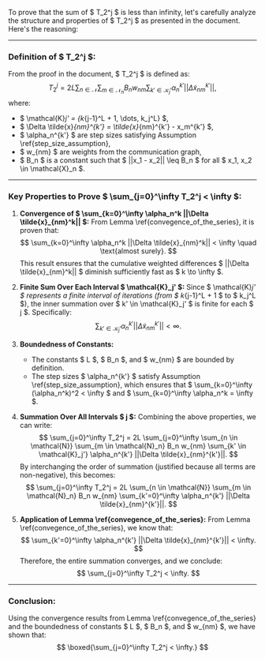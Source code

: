 To prove that the sum of $ T_2^j $ is less than infinity, let's carefully analyze the structure and properties of $ T_2^j $ as presented in the document. Here's the reasoning:

---

### **Definition of $ T_2^j $:**
From the proof in the document, $ T_2^j $ is defined as:
$$
T_2^j = 2L \sum_{n \in \mathcal{N}} \sum_{m \in \mathcal{N}_n} B_n w_{nm} \sum_{k' \in \mathcal{K}_j'} \alpha_n^{k'} ||\Delta \tilde{x}_{nm}^{k'}||,
$$
where:
- $ \mathcal{K}_j' = \{k_{j-1}^L + 1, \dots, k_j^L\} $,
- $ \Delta \tilde{x}_{nm}^{k'} = \tilde{x}_{nm}^{k'} - x_m^{k'} $,
- $ \alpha_n^{k'} $ are step sizes satisfying Assumption \ref{step_size_assumption},
- $ w_{nm} $ are weights from the communication graph,
- $ B_n $ is a constant such that $ ||x_1 - x_2|| \leq B_n $ for all $ x_1, x_2 \in \mathcal{X}_n $.

---

### **Key Properties to Prove $ \sum_{j=0}^\infty T_2^j < \infty $:**

1. **Convergence of $ \sum_{k=0}^\infty \alpha_n^k ||\Delta \tilde{x}_{nm}^k|| $:**
   From Lemma \ref{convegence_of_the_series}, it is proven that:
   $$
   \sum_{k=0}^\infty \alpha_n^k ||\Delta \tilde{x}_{nm}^k|| < \infty \quad \text{almost surely}.
   $$
   This result ensures that the cumulative weighted differences $ ||\Delta \tilde{x}_{nm}^k|| $ diminish sufficiently fast as $ k \to \infty $.

2. **Finite Sum Over Each Interval $ \mathcal{K}_j' $:**
   Since $ \mathcal{K}_j' $ represents a finite interval of iterations (from $ k_{j-1}^L + 1 $ to $ k_j^L $), the inner summation over $ k' \in \mathcal{K}_j' $ is finite for each $ j $. Specifically:
   $$
   \sum_{k' \in \mathcal{K}_j'} \alpha_n^{k'} ||\Delta \tilde{x}_{nm}^{k'}|| < \infty.
   $$

3. **Boundedness of Constants:**
   - The constants $ L $, $ B_n $, and $ w_{nm} $ are bounded by definition.
   - The step sizes $ \alpha_n^{k'} $ satisfy Assumption \ref{step_size_assumption}, which ensures that $ \sum_{k=0}^\infty (\alpha_n^k)^2 < \infty $ and $ \sum_{k=0}^\infty \alpha_n^k = \infty $.

4. **Summation Over All Intervals $ j $:**
   Combining the above properties, we can write:
   $$
   \sum_{j=0}^\infty T_2^j = 2L \sum_{j=0}^\infty \sum_{n \in \mathcal{N}} \sum_{m \in \mathcal{N}_n} B_n w_{nm} \sum_{k' \in \mathcal{K}_j'} \alpha_n^{k'} ||\Delta \tilde{x}_{nm}^{k'}||.
   $$
   By interchanging the order of summation (justified because all terms are non-negative), this becomes:
   $$
   \sum_{j=0}^\infty T_2^j = 2L \sum_{n \in \mathcal{N}} \sum_{m \in \mathcal{N}_n} B_n w_{nm} \sum_{k'=0}^\infty \alpha_n^{k'} ||\Delta \tilde{x}_{nm}^{k'}||.
   $$

5. **Application of Lemma \ref{convegence_of_the_series}:**
   From Lemma \ref{convegence_of_the_series}, we know that:
   $$
   \sum_{k'=0}^\infty \alpha_n^{k'} ||\Delta \tilde{x}_{nm}^{k'}|| < \infty.
   $$
   Therefore, the entire summation converges, and we conclude:
   $$
   \sum_{j=0}^\infty T_2^j < \infty.
   $$

---

### **Conclusion:**
Using the convergence results from Lemma \ref{convegence_of_the_series} and the boundedness of constants $ L $, $ B_n $, and $ w_{nm} $, we have shown that:
$$
\boxed{\sum_{j=0}^\infty T_2^j < \infty.}
$$
